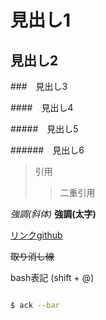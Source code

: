 # 見出し1

## 見出し2

###　見出し3

####　見出し4

#####　見出し5

######　見出し6

> 引用
>> 二重引用

*強調(斜体)*
**強調(太字)**

[リンクgithub](https://github.com)

~~取り消し線~~

bash表記  (shift + @)
```bash

$ ack --bar

```
